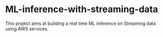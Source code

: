 # ML-inference-with-streaming-data
This project aims at building a real time ML inference on Streaming data using AWS services.
